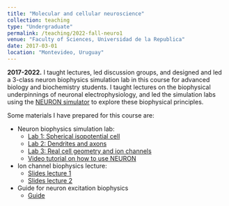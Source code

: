 ```yaml
---
title: "Molecular and cellular neuroscience"
collection: teaching
type: "Undergraduate"
permalink: /teaching/2022-fall-neuro1
venue: "Faculty of Sciences, Universidad de la Republica"
date: 2017-03-01
location: "Montevideo, Uruguay"
---
```


**2017-2022.** I taught lectures, led discussion groups, and designed
and led a 3-class neuron biophysics simulation lab in
this course for advanced biology and biochemistry students.
I taught lectures on the biophysical underpinnings
of neuronal electrophysiology, and led the simulation labs
using the [NEURON simulator](https://www.neuron.yale.edu/neuron/)
to explore these biophysical principles.

Some materials I have prepared for this course are:
  * Neuron biophysics simulation lab:
    * [Lab 1: Spherical isopotential cell](/files/teaching/neuro_basica/guia_NEURON1.pdf)
    * [Lab 2: Dendrites and axons](/files/teaching/neuro_basica/guia_NEURON2.pdf)
    * [Lab 3: Real cell geometry and ion channels](/files/teaching/neuro_basica/guia_NEURON3.pdf)
    * [Video tutorial on how to use NEURON](https://www.youtube.com/watch?v=gwMERyYIshw)
  * Ion channel biophysics lecture:
    * [Slides lecture 1](/files/teaching/neuro_basica/canales1.pdf)
    * [Slides lecture 2](/files/teaching/neuro_basica/canales2.pdf)
  * Guide for neuron excitation biophysics
    * [Guide](/files/teaching/neuro_basica/guia_conduccion_DH.pdf)

